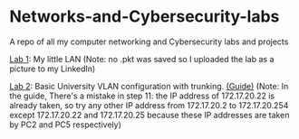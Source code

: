 # Networks-and-Cybersecurity-labs
A repo of all my computer networking and Cybersecurity labs and projects

[Lab 1](https://github.com/EngMostafaSherif/Networks-and-Cybersecurity-labs/blob/main/Lab%201.jpeg): My little LAN (Note: no .pkt was saved so I uploaded the lab as a picture to my LinkedIn)

[Lab 2](https://github.com/EngMostafaSherif/Networks-and-Cybersecurity-labs/blob/main/Lab%202.pkt): Basic University VLAN configuration with trunking. [(Guide)](https://faculty.ksu.edu.sa/sites/default/files/lab05_vlan.pdf) (Note: In the guide, There's a mistake in step 11: the IP address of 172.17.20.22 is already taken, so try any other IP address from 172.17.20.2 to 172.17.20.254 except 172.17.20.22 and 172.17.20.25 because these IP addresses are taken by PC2 and PC5 respectively)

